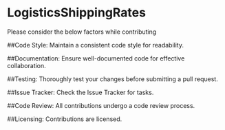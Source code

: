 # LogisticsShippingRates

Please consider the below factors while contributing

##Code Style:
Maintain a consistent code style for readability.

##Documentation:
Ensure well-documented code for effective collaboration.

##Testing:
Thoroughly test your changes before submitting a pull request.

##Issue Tracker:
Check the Issue Tracker for tasks.

##Code Review:
All contributions undergo a code review process.

##Licensing:
Contributions are licensed.
